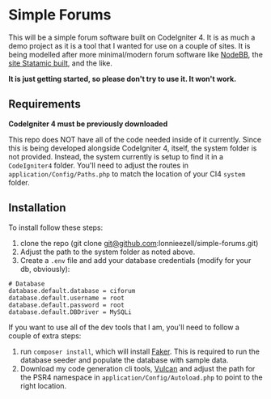 # Simple Forums

This will be a simple forum software built on CodeIgniter 4. It is as much a demo project as it is a tool
that I wanted for use on a couple of sites. It is being modelled after more minimal/modern forum software
like [NodeBB](https://community.nodebb.org/), the [site Statamic built](https://lodge.statamic.com/), 
and the like.

**It is just getting started, so please don't try to use it. It won't work.**
 
## Requirements

**CodeIgniter 4 must be previously downloaded**

This repo does NOT have all of the code needed inside of it currently. Since this is being developed
alongside CodeIgniter 4, itself, the system folder is not provided. Instead, the system currently 
is setup to find it in a `CodeIgniter4` folder. You'll need to adjust the routes in `application/Config/Paths.php`
to match the location of your CI4 `system` folder.
 
## Installation

To install follow these steps: 

1. clone the repo (git clone git@github.com:lonnieezell/simple-forums.git)
2. Adjust the path to the system folder as noted above.
3. Create a `.env` file and add your database credentials (modify for your db, obviously): 

```
# Database
database.default.database = ciforum
database.default.username = root
database.default.password = root
database.default.DBDriver = MySQLi
```

If you want to use all of the dev tools that I am, you'll need to follow a couple of extra steps:

1. run `composer install`, which will install [Faker](https://github.com/fzaninotto/Faker). This is required
    to run the database seeder and populate the database with sample data.
2. Download my code generation cli tools, [Vulcan](https://github.com/lonnieezell/vulcan) and adjust the 
    path for the PSR4 namespace in `application/Config/Autoload.php` to point to the right location.
